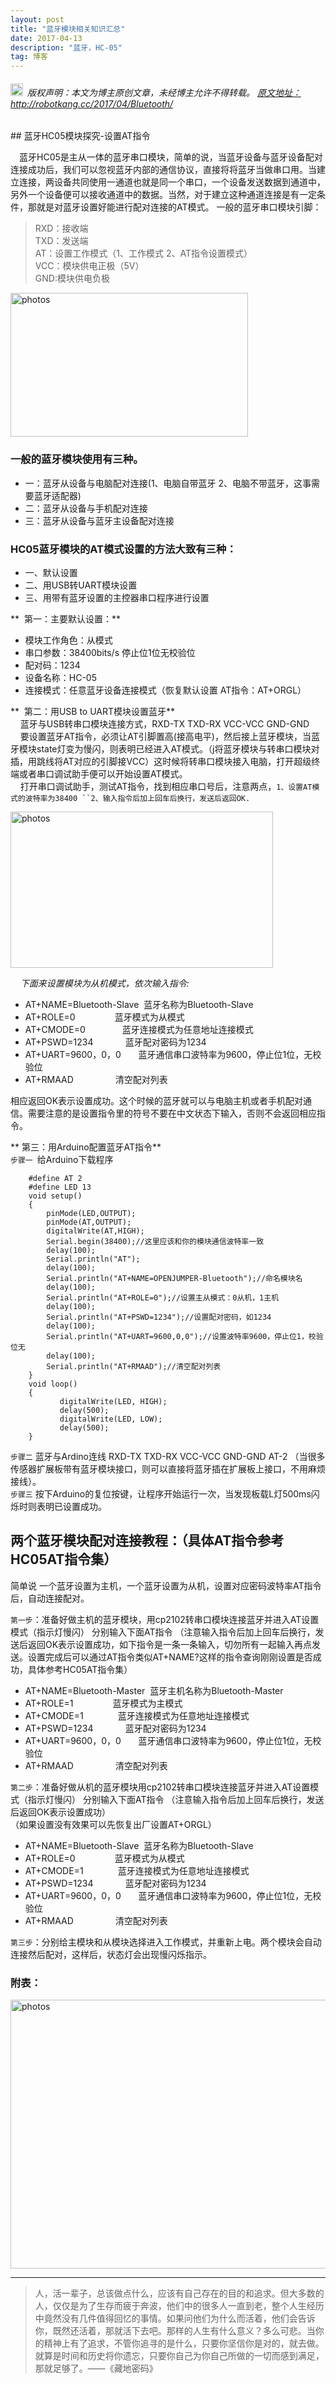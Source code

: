 ```yaml
---
layout: post
title: "蓝牙模块相关知识汇总"
date: 2017-04-13 
description: "蓝牙，HC-05"
tag: 博客 
---   
```



<h6><img src="https://robotkang-1257995526.cos.ap-chengdu.myqcloud.com/icon/copyright.png" alt="copyright" style="display:inline;margin-bottom: -5px;" width="20" height="20"> 版权声明：本文为博主原创文章，未经博主允许不得转载。
<a target="_blank" href="http://robotkang.cc/2017/04/Bluetooth/">原文地址：http://robotkang.cc/2017/04/Bluetooth/</a>
</h6>
## 蓝牙HC05模块探究-设置AT指令



　蓝牙HC05是主从一体的蓝牙串口模块，简单的说，当蓝牙设备与蓝牙设备配对连接成功后，我们可以忽视蓝牙内部的通信协议，直接将将蓝牙当做串口用。当建立连接，两设备共同使用一通道也就是同一个串口，一个设备发送数据到通道中，另外一个设备便可以接收通道中的数据。当然，对于建立这种通道连接是有一定条件，那就是对蓝牙设置好能进行配对连接的AT模式。 一般的蓝牙串口模块引脚：


> RXD：接收端           
> TXD：发送端       
> AT：设置工作模式（1、工作模式 2、AT指令设置模式）            
> VCC：模块供电正极（5V）          
> GND:模块供电负极          


<img src="https://robotkang-1257995526.cos.ap-chengdu.myqcloud.com/%E8%93%9D%E7%89%99/7.png" width="380" height="230" alt="photos"/>



### 一般的蓝牙模块使用有三种。




- 一：蓝牙从设备与电脑配对连接(1、电脑自带蓝牙 2、电脑不带蓝牙，这事需要蓝牙适配器)      
- 二：蓝牙从设备与手机配对连接      
- 三：蓝牙从设备与蓝牙主设备配对连接      



### HC05蓝牙模块的AT模式设置的方法大致有三种：



- 一、默认设置         
- 二、用USB转UART模块设置   
- 三、用带有蓝牙设置的主控器串口程序进行设置        

**  第一：主要默认设置：**            

- 模块工作角色：从模式   
- 串口参数：38400bits/s 停止位1位无校验位   
- 配对码：1234  
- 设备名称：HC-05   
- 连接模式：任意蓝牙设备连接模式（恢复默认设置 AT指令：AT+ORGL）  

**  第二：用USB to UART模块设置蓝牙**       
    蓝牙与USB转串口模块连接方式，RXD-TX TXD-RX VCC-VCC GND-GND         
    要设置蓝牙AT指令，必须让AT引脚置高(接高电平)，然后接上蓝牙模块，当蓝牙模块state灯变为慢闪，则表明已经进入AT模式。（j将蓝牙模块与转串口模块对插，用跳线将AT对应的引脚接VCC）这时候将转串口模块接入电脑，打开超级终端或者串口调试助手便可以开始设置AT模式。        
    打开串口调试助手，测试AT指令，找到相应串口号后，注意两点，`1、设置AT模式的波特率为38400 ``2、输入指令后加上回车后换行，发送后返回OK.`     

<img src="https://robotkang-1257995526.cos.ap-chengdu.myqcloud.com/%E8%93%9D%E7%89%99/6.png" width="420" height="250" alt="photos"/>

    *下面来设置模块为从机模式，依次输入指令:*  

   
- AT+NAME=Bluetooth-Slave  蓝牙名称为Bluetooth-Slave         
- AT+ROLE=0                蓝牙模式为从模式         
- AT+CMODE=0               蓝牙连接模式为任意地址连接模式         
- AT+PSWD=1234             蓝牙配对密码为1234         
- AT+UART=9600，0，0       蓝牙通信串口波特率为9600，停止位1位，无校验位          
- AT+RMAAD                 清空配对列表        

相应返回OK表示设置成功。这个时候的蓝牙就可以与电脑主机或者手机配对通信。需要注意的是设置指令里的符号不要在中文状态下输入，否则不会返回相应指令。

** 第三：用Arduino配置蓝牙AT指令**              
`步骤一 `给Arduino下载程序        

		#define AT 2
		#define LED 13
		void setup()
		{
			pinMode(LED,OUTPUT);
			pinMode(AT,OUTPUT);
			digitalWrite(AT,HIGH);
			Serial.begin(38400);//这里应该和你的模块通信波特率一致
			delay(100);
			Serial.println("AT");
			delay(100);
			Serial.println("AT+NAME=OPENJUMPER-Bluetooth");//命名模块名
			delay(100);
			Serial.println("AT+ROLE=0");//设置主从模式：0从机，1主机
			delay(100);
			Serial.println("AT+PSWD=1234");//设置配对密码，如1234
			delay(100);
			Serial.println("AT+UART=9600,0,0");//设置波特率9600，停止位1，校验位无
			delay(100);
			Serial.println("AT+RMAAD");//清空配对列表
		}
		void loop()
		{
		       digitalWrite(LED, HIGH);
		       delay(500);
		       digitalWrite(LED, LOW);
		       delay(500);
		}



`步骤二` 蓝牙与Ardino连线 RXD-TX TXD-RX VCC-VCC GND-GND AT-2 （当很多传感器扩展板带有蓝牙模块接口，则可以直接将蓝牙插在扩展板上接口，不用麻烦接线）。     
`步骤三` 按下Arduino的复位按键，让程序开始运行一次，当发现板载L灯500ms闪烁时则表明已设置成功。           


## 两个蓝牙模块配对连接教程：（具体AT指令参考HC05AT指令集）    
         
             

简单说 一个蓝牙设置为主机，一个蓝牙设置为从机，设置对应密码波特率AT指令后，自动连接配对。     


`第一步`：准备好做主机的蓝牙模块，用cp2102转串口模块连接蓝牙并进入AT设置模式（指示灯慢闪）
分别输入下面AT指令 （注意输入指令后加上回车后换行，发送后返回OK表示设置成功，如下指令是一条一条输入，切勿所有一起输入再点发送。设置完成后可以通过AT指令类似AT+NAME?这样的指令查询刚刚设置是否成功，具体参考HC05AT指令集）             


- AT+NAME=Bluetooth-Master  蓝牙主机名称为Bluetooth-Master     
- AT+ROLE=1                蓝牙模式为主模式       
- AT+CMODE=1              蓝牙连接模式为任意地址连接模式        
- AT+PSWD=1234             蓝牙配对密码为1234           
- AT+UART=9600，0，0       蓝牙通信串口波特率为9600，停止位1位，无校验位         
- AT+RMAAD                 清空配对列表         


`第二步`：准备好做从机的蓝牙模块用cp2102转串口模块连接蓝牙并进入AT设置模式（指示灯慢闪）
分别输入下面AT指令 （注意输入指令后加上回车后换行，发送后返回OK表示设置成功）      
（如果设置没有效果可以先恢复出厂设置AT+ORGL）        

- AT+NAME=Bluetooth-Slave  蓝牙名称为Bluetooth-Slave          
- AT+ROLE=0                蓝牙模式为从模式      
- AT+CMODE=1              蓝牙连接模式为任意地址连接模式       
- AT+PSWD=1234             蓝牙配对密码为1234          
- AT+UART=9600，0，0       蓝牙通信串口波特率为9600，停止位1位，无校验位     
- AT+RMAAD                 清空配对列表      

`第三步`：分别给主模块和从模块选择进入工作模式，并重新上电。两个模块会自动连接然后配对，这样后，状态灯会出现慢闪烁指示。       
 
### 附表：


<img src="https://robotkang-1257995526.cos.ap-chengdu.myqcloud.com/%E8%93%9D%E7%89%99/5.png" width="680" height="430" alt="photos"/>


----------
>  人，活一辈子，总该做点什么，应该有自己存在的目的和追求。但大多数的人，仅仅是为了生存而疲于奔波，他们中的很多人一直到老，整个人生经历中竟然没有几件值得回忆的事情。如果问他们为什么而活着，他们会告诉你，既然还活着，那就活下去吧。那样的人生有什么意义？多么可悲。当你的精神上有了追求，不管你追寻的是什么，只要你坚信你是对的，就去做。就算是时间和历史将你遗忘，只要你自己为你自己所做的一切而感到满足，那就足够了。——《藏地密码》
<br>



